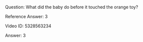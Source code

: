 Question: What did the baby do before it touched the orange toy?

Reference Answer: 3

Video ID: 5328563234

Answer: 3


